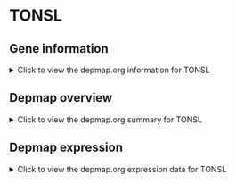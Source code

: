 <h1>TONSL</h1>

<h2>Gene information</h2>
<details>
  <summary>Click to view the depmap.org information for TONSL</summary>
  <iframe src="https://depmap.org/portal/gene/TONSL?tab=about" style="border:none;width:100%;height:800px"></iframe>
</details>

<h2>Depmap overview</h2>
<details>
  <summary>Click to view the depmap.org summary for TONSL</summary>
  <iframe src="https://depmap.org/portal/gene/TONSL?tab=overview" style="border:none;width:100%;height:800px"></iframe>
</details>

<h2>Depmap expression</h2>
<details>
  <summary>Click to view the depmap.org expression data for TONSL</summary>
  <iframe src="https://depmap.org/portal/gene/TONSL?tab=characterization" style="border:none;width:100%;height:800px"></iframe>
</details>


<!--
<h2>Reactome Pathway diagram</h2>
PNAME
-->


